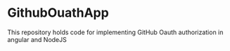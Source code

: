 # GithubOuathApp
This repository holds code for implementing GitHub Oauth authorization in angular and NodeJS 
